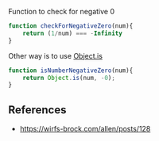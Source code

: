 Function to check for negative 0

```js
function checkForNegativeZero(num){
    return (1/num) === -Infinity
}
```

Other way is to use [Object.is](https://developer.mozilla.org/en-US/docs/Web/JavaScript/Reference/Global_Objects/Object/is)

```js
function isNumberNegativeZero(num){
    return Object.is(num, -0);
}
```


## References

- https://wirfs-brock.com/allen/posts/128